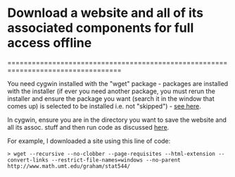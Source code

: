 # Download a website and all of its associated components for full access offline
==================================================================================

You need cygwin installed with the "wget" package - packages are installed with the installer (if ever you need another package, you must rerun the installer and ensure the package you want (search it in the window that comes up) is selected to be installed i.e. not "skipped") - [see here](https://cygwin.com/install.html).

In cygwin, ensure you are in the directory you want to save the website and all its assoc. stuff and then run code as discussed [here]( http://www.linuxjournal.com/content/downloading-entire-web-site-wget).

For example, I downloaded a site using this line of code:

	> wget --recursive --no-clobber --page-requisites --html-extension --convert-links --restrict-file-names=windows --no-parent http://www.math.umt.edu/graham/stat544/